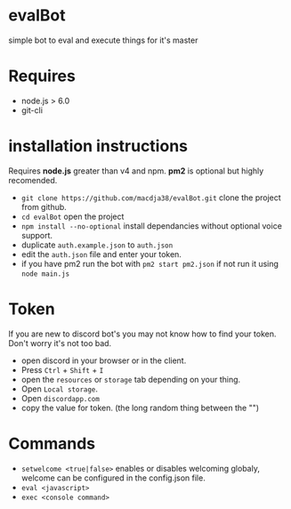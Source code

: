 # evalBot
simple bot to eval and execute things for it's master

# Requires
 - node.js > 6.0
 - git-cli

# installation instructions
 Requires **node.js** greater than v4 and npm. **pm2** is optional but highly recomended.

 - `git clone https://github.com/macdja38/evalBot.git` clone the project from github.
 - `cd evalBot` open the project
 - `npm install --no-optional` install dependancies without optional voice support.
 - duplicate `auth.example.json` to `auth.json` 
 - edit the `auth.json` file and enter your token.
 - if you have pm2 run the bot with `pm2 start pm2.json` if not run it using `node main.js`

# Token
If you are new to discord bot's you may not know how to find your token. Don't worry it's not too bad.
 - open discord in your browser or in the client.
 - Press `Ctrl` + `Shift` + `I`
 - open the `resources` or `storage` tab depending on your thing.
 - Open `Local storage`.
 - Open `discordapp.com`
 - copy the value for token. (the long random thing between the "")

# Commands
 - `setwelcome <true|false>` enables or disables welcoming globaly, welcome can be configured in the config.json file.
 - `eval <javascript>`
 - `exec <console command>`

